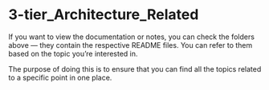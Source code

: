 # 3-tier_Architecture_Related

If you want to view the documentation or notes, you can check the folders above — they contain the respective README files. You can refer to them based on the topic you’re interested in.

The purpose of doing this is to ensure that you can find all the topics related to a specific point in one place.

